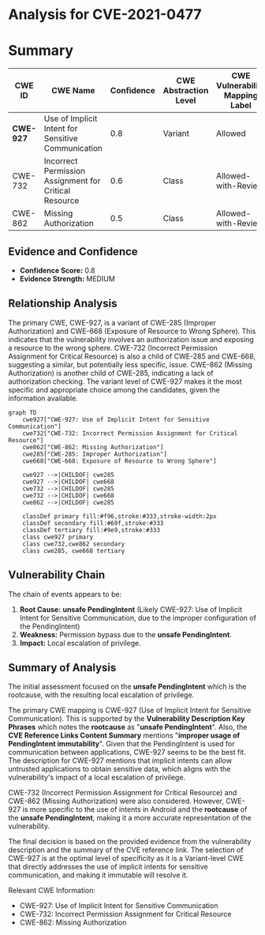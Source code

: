 # Analysis for CVE-2021-0477

# Summary
| CWE ID | CWE Name | Confidence | CWE Abstraction Level | CWE Vulnerability Mapping Label | CWE-Vulnerability Mapping Notes |
|---|---|---|---|---|---|
| **CWE-927** | Use of Implicit Intent for Sensitive Communication | 0.8 | Variant | Allowed | Primary CWE |
| CWE-732 | Incorrect Permission Assignment for Critical Resource | 0.6 | Class | Allowed-with-Review | Secondary Candidate |
| CWE-862 | Missing Authorization | 0.5 | Class | Allowed-with-Review | Secondary Candidate |

## Evidence and Confidence

*   **Confidence Score:** 0.8
*   **Evidence Strength:** MEDIUM

## Relationship Analysis
The primary CWE, CWE-927, is a variant of CWE-285 (Improper Authorization) and CWE-668 (Exposure of Resource to Wrong Sphere). This indicates that the vulnerability involves an authorization issue and exposing a resource to the wrong sphere. CWE-732 (Incorrect Permission Assignment for Critical Resource) is also a child of CWE-285 and CWE-668, suggesting a similar, but potentially less specific, issue. CWE-862 (Missing Authorization) is another child of CWE-285, indicating a lack of authorization checking. The variant level of CWE-927 makes it the most specific and appropriate choice among the candidates, given the information available.

```mermaid
graph TD
    cwe927["CWE-927: Use of Implicit Intent for Sensitive Communication"]
    cwe732["CWE-732: Incorrect Permission Assignment for Critical Resource"]
    cwe862["CWE-862: Missing Authorization"]
    cwe285["CWE-285: Improper Authorization"]
    cwe668["CWE-668: Exposure of Resource to Wrong Sphere"]

    cwe927 -->|CHILDOF| cwe285
    cwe927 -->|CHILDOF| cwe668
    cwe732 -->|CHILDOF| cwe285
    cwe732 -->|CHILDOF| cwe668
    cwe862 -->|CHILDOF| cwe285
    
    classDef primary fill:#f96,stroke:#333,stroke-width:2px
    classDef secondary fill:#69f,stroke:#333
    classDef tertiary fill:#9e9,stroke:#333
    class cwe927 primary
    class cwe732,cwe862 secondary
    class cwe285, cwe668 tertiary
```

## Vulnerability Chain
The chain of events appears to be:
1.  **Root Cause:** **unsafe PendingIntent** (Likely CWE-927: Use of Implicit Intent for Sensitive Communication, due to the improper configuration of the PendingIntent)
2.  **Weakness:** Permission bypass due to the **unsafe PendingIntent**.
3.  **Impact:** Local escalation of privilege.

## Summary of Analysis
The initial assessment focused on the **unsafe PendingIntent** which is the rootcause, with the resulting local escalation of privilege.

The primary CWE mapping is CWE-927 (Use of Implicit Intent for Sensitive Communication). This is supported by the **Vulnerability Description Key Phrases** which notes the **rootcause** as "**unsafe PendingIntent**". Also, the **CVE Reference Links Content Summary** mentions "**improper usage of PendingIntent immutability**". Given that the PendingIntent is used for communication between applications, CWE-927 seems to be the best fit. The description for CWE-927 mentions that implicit intents can allow untrusted applications to obtain sensitive data, which aligns with the vulnerability's impact of a local escalation of privilege.

CWE-732 (Incorrect Permission Assignment for Critical Resource) and CWE-862 (Missing Authorization) were also considered. However, CWE-927 is more specific to the use of intents in Android and the **rootcause** of the **unsafe PendingIntent**, making it a more accurate representation of the vulnerability.

The final decision is based on the provided evidence from the vulnerability description and the summary of the CVE reference link. The selection of CWE-927 is at the optimal level of specificity as it is a Variant-level CWE that directly addresses the use of implicit intents for sensitive communication, and making it immutable will resolve it.

Relevant CWE Information:
- CWE-927: Use of Implicit Intent for Sensitive Communication
- CWE-732: Incorrect Permission Assignment for Critical Resource
- CWE-862: Missing Authorization